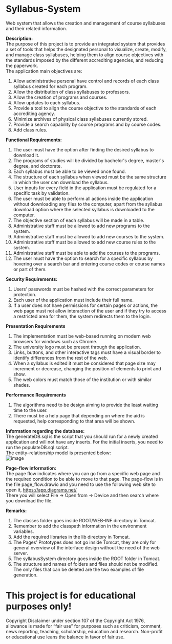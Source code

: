 # Syllabus-System
Web system that allows the creation and management of course syllabuses and their related information.

<b>Description:</b><br>
The purpose of this project is to provide an integrated system that provides a set of tools that helps the designated personal to visualize, create, modify, and manage class syllabuses, helping them to align course objectives with the standards imposed by the different accrediting agencies, and reducing the paperwork. <br>
The application main objectives are:<br>
1. Allow administrative personal have control and records of each class syllabus created for each program.
2. Allow the distribution of class syllabuses to professors.
3. Allow the creation of programs and courses.
4. Allow updates to each syllabus.
5. Provide a tool to align the course objective to the standards of each accrediting agency. 
6. Minimize archives of physical class syllabuses currently stored.
7. Provide a search capability by course programs and by course codes.
8. Add class rules.


<b>Functional Requirements:</b><br>
1. The user must have the option after finding the desired syllabus to download it.
2. The programs of studies will be divided by bachelor's degree, master's degree, and doctorate.
3. Each syllabus must be able to be viewed once found.
4. The structure of each syllabus when viewed must be the same structure in which the user can download the syllabus.
5. User inputs for every field in the application must be regulated for a specific task by validation.
6. The user must be able to perform all actions inside the application without downloading any files to the computer, apart from the syllabus download option where the selected syllabus is downloaded to the computer.
7. The objective section of each syllabus will be made in a table.
8. Administrative staff must be allowed to add new programs to the system. 
9. Administrative staff must be allowed to add new courses to the system.
10. Administrative staff must be allowed to add new course rules to the system.
11.	Administrative staff must be able to add the courses to the programs.
12.	The user must have the option to search for a specific syllabus by hovering over a search bar and entering course codes or course names or part of them.

<b>Security Requirements:</b><br>
1.	Users’ passwords must be hashed with the correct parameters for protection.
2.	Each user of the application must include their full name.
3.	If a user does not have permissions for certain pages or actions, the web page must not allow interaction of the user and if they try to access a restricted area for them, the system redirects them to the login.

<b>Presentation Requirements</b><br>
1. The implementation must be web-based running on modern web browsers for windows such as Chrome.
2. The university logo must be present through the application.
3. Links, buttons, and other interactive tags must have a visual border to identify differences from the rest of the web.
4. When a syllabus is edited it must be considered that page size may increment or decrease, changing the position of elements to print and show.
5. The web colors must match those of the institution or with similar shades.

<b>Performance Requirements</b><br>
1. The algorithms need to be design aiming to provide the least waiting time to the user.
2. There must be a help page that depending on where the aid is requested, help corresponding to that area will be shown.

<b>Information regarding the database:</b><br>
The generateDB.sql is the script that you should run for a newly created application and will not have any inserts. For the initial inserts, you need to run the populateDB.sql script. <br>
The entity–relationship model is presented below:<br>
![image](https://user-images.githubusercontent.com/84880545/129573048-ed09f3db-6e1c-430e-864d-5cceb4b1ff56.png)


<b>Page-flow information:</b><br>
The page flow indicates where you can go from a specific web page and the required condition to be able to move to that page. The page-flow is in the file page_flow.drawio and you need to use the following web site to open it, https://app.diagrams.net/ <br> There you will select File -> Open from -> Device and then search where you download the file.

<b>Remarks:</b><br>
1. The classes folder goes inside ROOT/WEB-INF directory in Tomcat.
2. Remember to add the classpath information in the environment variables.
3. Add the required libraries in the lib directory in Tomcat.
4. The Pages' Prototypes does not go inside Tomcat, they are only for general overview of the interface design without the need of the web server.
5. The syllabusSystem directory goes inside the ROOT folder in Tomcat.
6. The structure and names of folders and files should not be modified. The only files that can be deleted are the two examples of file generation.

<h1>This project is for educational purposes only!</h1>
Copyright Disclaimer under section 107 of the Copyright Act 1976, allowance is made for “fair use” for purposes such as criticism, comment, news reporting, teaching, scholarship, education and research.
Non-profit or educational use leans the balance in favor of fair use.
